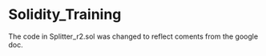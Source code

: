 # Solidity_Training
The code in Splitter_r2.sol was changed to reflect coments from the google doc.
